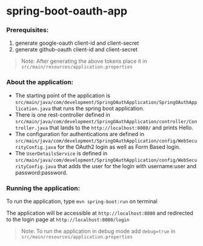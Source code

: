 # spring-boot-oauth-app

### Prerequisites:
1. generate google-oauth client-id and client-secret
2. generate github-oauth client-id and client-secret
> Note: After generating the above tokens place it in `src/main/resources/application.properties`
 
### About the application:
* The starting point of the application is `src/main/java/com/development/SpringOAuthApplication/SpringOAuthApplication.java` that runs the spring boot application.
* There is one rest-controller defined in `src/main/java/com/development/SpringOAuthApplication/controller/Controller.java` that lands to the `http://localhost:8080/` and prints Hello.
* The configuration for authentications are defined in  `src/main/java/com/development/SpringOAuthApplication/config/WebSecurityConfig.java` for the OAuth2 login as well as Form Based login. 
* The `UserDetailsService` is defined in `src/main/java/com/development/SpringOAuthApplication/config/WebSecurityConfig.java` that adds the user for the login with username:user and password:password.

### Running the application:
To run the application, type `mvn spring-boot:run` on terminal

The application will be accessible at `http://localhost:8080` and redirected to the login page at `http://localhost:8080/login`

> Note: To run the application in debug mode add `debug=true` in `src/main/resources/application.properties`